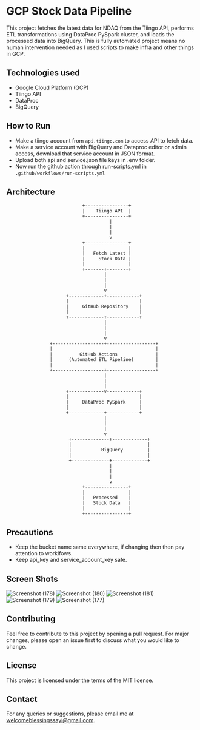 # GCP Stock Data Pipeline
This project fetches the latest data for NDAQ from the Tiingo API, performs ETL transformations using DataProc PySpark cluster, and loads the processed data into BigQuery. This is fully automated project means no human intervention needed as I used scripts to make infra and other things in GCP.

## Technologies used
- Google Cloud Platform (GCP)
- Tiingo API
- DataProc
- BigQuery

## How to Run
- Make a tiingo account from `api.tiingo.com` to access API to fetch data.
- Make a service account with BigQuery and Dataproc editor or admin access, download that service account in JSON format.
- Upload both api and service.json file keys in .env folder.
- Now run the github action through run-scripts.yml in `.github/workflows/run-scripts.yml`


## Architecture
                                +----------------+
                                |    Tiingo API  |
                                +----------------+
                                          |
                                          |
                                          |
                                          v
                                +----------------+
                                |                |
                                |   Fetch Latest |
                                |     Stock Data |
                                |                |
                                +-------+--------+
                                        |
                                        |
                                        |
                                        v
                          +-------------+------------+
                          |                          |
                          |     GitHub Repository    |
                          |                          |
                          +-------------+------------+
                                        |
                                        |
                                        |
                                        v
                    +-------------------+------------------+
                    |                                      |
                    |          GitHub Actions              |
                    |      (Automated ETL Pipeline)        |
                    |                                      |
                    +-------------------+------------------+
                                        |
                                        |
                                        |
                          +-------------v------------+
                          |                          |
                          |     DataProc PySpark     |
                          |                          |
                          +-------------+------------+
                                        |
                                        |
                                        |
                                        v
                           +--------------+-------------+
                           |                            |
                           |           BigQuery         |
                           |                            |
                           +--------------+-------------+
                                          |
                                          |
                                          |
                                          v
                                +----------------+
                                |                |
                                |   Processed    |
                                |   Stock Data   |
                                |                |
                                +----------------+


## Precautions
- Keep the bucket name same everywhere, if changing then then pay attention to worklfows.
- Keep api_key and service_account_key safe.


## Screen Shots
![Screenshot (178)](https://user-images.githubusercontent.com/96521078/234498540-6f22a89f-4bbf-4ef3-84ed-74bf006160e5.png)
![Screenshot (180)](https://user-images.githubusercontent.com/96521078/234498614-90e6424f-b22c-4fa0-a4ac-71e12986e6ac.png)
![Screenshot (181)](https://user-images.githubusercontent.com/96521078/234498679-df642d1d-2a2c-4bbc-bf7a-bbcc95ddfde8.png)
![Screenshot (179)](https://user-images.githubusercontent.com/96521078/234498706-6d5a58a7-7605-4b9f-bd70-e0c62a165f64.png)
![Screenshot (177)](https://user-images.githubusercontent.com/96521078/234498756-945ae33d-75a4-434d-bc1b-97f6b82b807c.png)



## Contributing
Feel free to contribute to this project by opening a pull request. For major changes, please open an issue first to discuss what you would like to change.

## License
This project is licensed under the terms of the MIT license. 

## Contact
For any queries or suggestions, please email me at welcomeblessingssayi@gmail.com.
